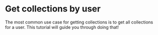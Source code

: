 # Get collections by user

The most common use case for getting collections is to get all collections for a user. This tutorial will guide you through doing that!

